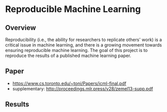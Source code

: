 # Reproducible Machine Learning

## Overview

Reproducibility (i.e., the ability for researchers to replicate others' work) is a critical issue in machine learning, and there is a growing movement towards ensuring reproducible machine learning. The goal of this project
is to reproduce the results of a published machine learning paper.

## Paper

* <https://www.cs.toronto.edu/~toni/Papers/icml-final.pdf>
* supplementary: <http://proceedings.mlr.press/v28/zemel13-supp.pdf>

## Results
